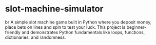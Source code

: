 # slot-machine-simulator
br
A simple slot machine game built in Python where you deposit money, place bets on lines and spin to test your luck.
This project is beginner-friendly and demonstrates Python fundamentals like loops, functions, dictionaries, and randomness. 





